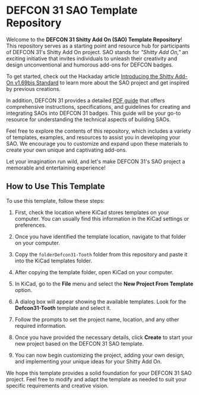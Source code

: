# DEFCON 31 SAO Template Repository

Welcome to the **DEFCON 31 Shitty Add On (SAO) Template Repository**! This repository serves as a starting point and resource hub for participants of DEFCON 31's Shitty Add On project. SAO stands for *"Shitty Add On,"* an exciting initiative that invites individuals to unleash their creativity and design unconventional and humorous add-ons for DEFCON badges.

To get started, check out the Hackaday article [Introducing the Shitty Add-On v1.69bis Standard](https://hackaday.com/2019/03/20/introducing-the-shitty-add-on-v1-69bis-standard) to learn more about the SAO project and get inspired by previous creations.

In addition, DEFCON 31 provides a detailed [PDF guide](https://media.defcon.org/DEF%20CON%2031/DEF%20CON%2031%20badge/Badge%20Add-On.pdf) that offers comprehensive instructions, specifications, and guidelines for creating and integrating SAOs into DEFCON 31 badges. This guide will be your go-to resource for understanding the technical aspects of building SAOs.

Feel free to explore the contents of this repository, which includes a variety of templates, examples, and resources to assist you in developing your SAO. We encourage you to customize and expand upon these materials to create your own unique and captivating add-ons.

Let your imagination run wild, and let's make DEFCON 31's SAO project a memorable and entertaining experience!

## How to Use This Template

To use this template, follow these steps:

1. First, check the location where KiCad stores templates on your computer. You can usually find this information in the KiCad settings or preferences.

2. Once you have identified the template location, navigate to that folder on your computer.

3. Copy the `folderDefcon31-Tooth` folder from this repository and paste it into the KiCad templates folder.

4. After copying the template folder, open KiCad on your computer.

5. In KiCad, go to the **File** menu and select the **New Project From Template** option.

6. A dialog box will appear showing the available templates. Look for the **Defcon31-Tooth** template and select it.

7. Follow the prompts to set the project name, location, and any other required information.

8. Once you have provided the necessary details, click **Create** to start your new project based on the DEFCON 31 SAO template.

9. You can now begin customizing the project, adding your own design, and implementing your unique ideas for your Shitty Add On.

We hope this template provides a solid foundation for your DEFCON 31 SAO project. Feel free to modify and adapt the template as needed to suit your specific requirements and creative vision.

